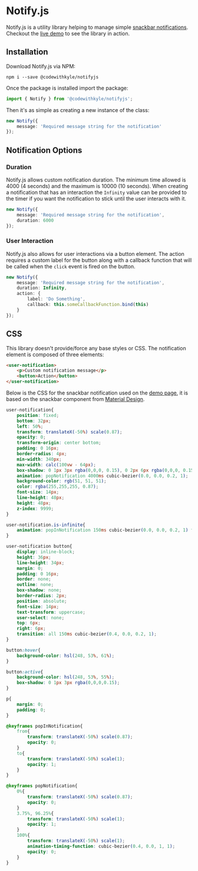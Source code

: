 # Notify.js
Notify.js is a utility library helping to manage simple [snackbar notifications](https://material.io/develop/web/components/snackbars/). Checkout the [live demo](https://codewithkyle.github.io/notifyjs/) to see the library in action.

## Installation

Download Notify.js via NPM:

```
npm i --save @codewithkyle/notifyjs
```

Once the package is installed import the package:

```typescript
import { Notify } from '@codewithkyle/notifyjs';
```

Then it's as simple as creating a new instance of the class:

```typescript
new Notify({
    message: 'Required message string for the notification'
});
```

## Notification Options

### Duration

Notify.js allows custom notification duration. The minimum time allowed is 4000 (4 seconds) and the maximum is 10000 (10 seconds). When creating a notification that has an interaction the `Infinity` value can be provided to the timer if you want the notification to stick until the user interacts with it.

```typescript
new Notify({
    message: 'Required message string for the notification',
    duration: 6000
});
```

### User Interaction

Notify.js also allows for user interactions via a button element. The action requires a custom label for the button along with a callback function that will be called when the `click` event is fired on the button.

```typescript
new Notify({
    message: 'Required message string for the notification',
    duration: Infinity,
    action: {
        label: 'Do Something',
        callback: this.someCallbackFunction.bind(this)
    }
});
```

## CSS

This library doesn't provide/force any base styles or CSS. The notification element is composed of three elements:

```html
<user-notification>
    <p>Custom notification message</p>
    <button>Action</button>
</user-notification>
```

Below is the CSS for the snackbar notification used on the [demo page](https://codewithkyle.github.io/notifyjs/), it is based on the snackbar component from [Material Design](https://material.io/develop/web/components/snackbars/).

```css
user-notification{
    position: fixed;
    bottom: 32px;
    left: 50%;
    transform: translateX(-50%) scale(0.87);
    opacity: 0;
    transform-origin: center bottom;
    padding: 0 16px;
    border-radius: 4px;
    min-width: 340px;
    max-width: calc(100vw - 64px);
    box-shadow: 0 1px 3px rgba(0,0,0, 0.15), 0 2px 6px rgba(0,0,0, 0.15);
    animation: popNotification 4000ms cubic-bezier(0.0, 0.0, 0.2, 1);
    background-color: rgb(51, 51, 51);
    color: rgba(255,255,255, 0.87);
    font-size: 14px;
    line-height: 48px;
    height: 48px;
    z-index: 9999;
}

user-notification.is-infinite{
    animation: popInNotification 150ms cubic-bezier(0.0, 0.0, 0.2, 1) forwards;
}

user-notification button{
    display: inline-block;
    height: 36px;
    line-height: 34px;
    margin: 0;
    padding: 0 16px;
    border: none;
    outline: none;
    box-shadow: none;
    border-radius: 2px;
    position: absolute;
    font-size: 14px;
    text-transform: uppercase;
    user-select: none;
    top: 6px;
    right: 6px;
    transition: all 150ms cubic-bezier(0.4, 0.0, 0.2, 1);
}

button:hover{
    background-color: hsl(248, 53%, 61%);
}

button:active{
    background-color: hsl(248, 53%, 55%);
    box-shadow: 0 1px 3px rgba(0,0,0,0.15);
}

p{
    margin: 0;
    padding: 0;
}

@keyframes popInNotification{
    from{
        transform: translateX(-50%) scale(0.87);
        opacity: 0;
    }
    to{
        transform: translateX(-50%) scale(1);
        opacity: 1;
    }
}

@keyframes popNotification{
    0%{
        transform: translateX(-50%) scale(0.87);
        opacity: 0;
    }
    3.75%, 96.25%{
        transform: translateX(-50%) scale(1);
        opacity: 1;
    }
    100%{
        transform: translateX(-50%) scale(1);
        animation-timing-function: cubic-bezier(0.4, 0.0, 1, 1);
        opacity: 0;
    }
}
```
